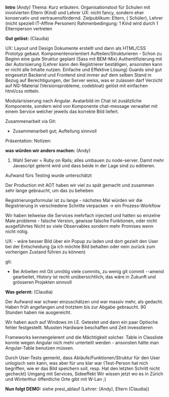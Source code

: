 
**Intro** (Andy)
Thema: Kurz erläutern. 
Organisationstool für Schulen mit involvierten Eltern (Kind) und Lehrer 
UX: nicht fancy, sondern eher konservativ und vertrauensfördernd.
Zielpublikum: Eltern, ( Schüler), Lehrer (nicht speziell IT-Affine Personen)
Rahmenbedingung: 1 Kind wird durch 1 Elternperson vertreten


**Gut gelöst:** (Claudia)

UX: Layout und Design Dokumente erstellt und dann als HTML/CSS Prototyp gebaut.
Komponentenorientiert Aufteilen/Strukturieren - Schon zu Beginn eine gute Struktur geplant (Sass mit BEM-Mix)
Authentifizierung mit der Autorisierung (Lehrer kann den Registrierer bestätigen, ansonsten kann er nicht alle Inhalte nutzen. Einfache und Effektive Lösung)
Guards sind gut eingesetzt
Backend und Frontend sind immer auf dem selben Stand in Bezug auf Berechtigungen, der Server weiss, was er zulassen darf
Verzicht auf NG-Material (Versionsprobleme, codebloat) gelöst mit einfachen html/css mitteln.

Modularisiserung nach Angular. Avatarbild im Chat ist zusätzliche Komponente, sondern wird von Komponente
chat-message verwaltet mit einem Service welcher jeweils das korrekte Bild liefert.

Zusammenarbeit via Git:
- Zusammenarbeit gut; Aufteilung sinnvoll



Präsentation: Notizen:

**was würden wir anders machen:** (Andy)

1. Wahl Server = Ruby on Rails; alles umbauen zu node-server. Damit mehr Javascript gelernt wird und dass beide in der Lage sind zu editieren.

Aufwand fürs Testing wurde unterschätzt


Der Production mit AOT haben wir viel zu spät gemacht und zusammen sehr lange gebraucht, um das zu beheben

Registrierungsformular ist zu lange - nächstes Mal würden wir die Registrierung in verschiedene Schritte verpacken -> ein Prozess-Workflow

Wir haben teilweise die Services mehrfach injected und hatten so einzelne Male probleme - falsche Version, gewisse falsche Funktionen, oder nicht ausgeführtes
Nicht so viele Observables sondern mehr Promises wenn nicht nötig.

UX: - wäre besser Bild über ein Popup zu laden und dort gezielt den User bei der Entscheidung (ja ich möchte Bild behalten oder nein zurück zum vorherigen Zustand führen zu können)

git: 
- Bei Arbeiten mit Git unnötig viele commits, zu wenig git commit --amend gearbeitet, History ist recht unübersichtlich; das wäre in Zukunft und grösseren Projekten sinnvoll

**Was gelernt:** (Claudia)

Der Aufwand war schwer einzuschätzen und war massiv mehr, als gedacht. 
Haben früh angefangen und trotztem bis zur Abgabe gebraucht. 
90 Stunden haben nie ausgereicht.

Wir haben auch auf Windows im I.E. Getestet und dann ein paar Optische fehler festgestellt.
Mussten Hardware beschaffen und Zeit invesstieren

Frameworks kennengelerent und die Mächtigkeit solcher.
Table in Classliste konnte wegen Angular nich mehr unterteilt werden - ansonsten hätte man Angular-Table benutzen müssen.

Durch User-Tests gemerkt, dass Abläufe/Funktionen/Struktur für den User unlogisch sein kann, was aber für uns klar war (Test-Person hat nich begriffen, wie er das Bild speichern soll, resp. Hat den letzten Schritt nicht gecheckt)
Umgang mit Services, Sideeffekt
Wir wissen jetzt wo es in Zürich und Winterthur öffentliche Orte gibt mit W-Lan ;)



**Nun folgt DEMO:** siehe presi_ablauf (Lehrer: (Andy), Eltern (Claudia))
